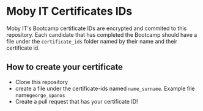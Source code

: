 # Moby IT Certificates IDs

Moby IT's Bootcamp certificate IDs are encrypted and commited to this repository. Each candidate that has completed the Bootcamp should have a file
under the `certificate_ids` folder named by their name and their certificate id.

## How to create your certificate

- Clone this repository
- create a file under the certificate-ids named `name_surname`. Example file name`george_spanos`
- Create a pull request that has your certificate ID!
